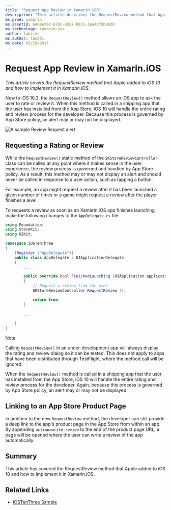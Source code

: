 ```yaml
---
title: "Request App Review in Xamarin.iOS"
description: "This article describes the RequestReview method that Apple added to iOS 10, and discusses how to implement it in Xamarin.iOS."
ms.prod: xamarin
ms.assetid: 6408e707-b7dc-4557-b931-16a4d79b8930
ms.technology: xamarin-ios
author: lobrien
ms.author: laobri
ms.date: 03/29/2017
---
```


# Request App Review in Xamarin.iOS

_This article covers the RequestReview method that Apple added to iOS 10 and how to implement it in Xamarin.iOS._

New to iOS 10.3, the `RequestReview()` method allows an iOS app to ask the user to rate or review it. When this method is called in a shipping app that the user has installed from the App Store, iOS 10 will handle the entire rating and review process for the developer. Because this process is governed by App Store policy, an alert may or may not be displayed.

![](request-app-review-images/review01.png "A sample Review Request alert")

## Requesting a Rating or Review

While the `RequestReview()` static method of the `SKStoreReviewController` class can be called at any point where it makes sense in the user experience, the review process is governed and handled by App Store policy. As a result, this method may or may not display an alert and should never be called in response to a user action, such as tapping a button.

For example, an app might request a review after it has been launched a given number of times or a game might request a review after the player finishes a level.

To requests a review as soon as an Xamarin.iOS app finishes launching, make the following changes to the `AppDelegate.cs` file:

```csharp
using Foundation;
using StoreKit;
using UIKit;

namespace iOSTenThree
{
	[Register ("AppDelegate")]
	public class AppDelegate : UIApplicationDelegate
	{
		...

		public override bool FinishedLaunching (UIApplication application, NSDictionary launchOptions)
		{
			// Request a review from the user
			SKStoreReviewController.RequestReview ();

			return true;
		}
		
		...
		
	}
}
```

> [!NOTE]
> Calling  `RequestReview()` in an under-development app will always display the rating and review dialog so it can be tested. This does not apply to apps that have been distributed through TestFlight, where the method call will be ignored.

When the `RequestReview()` method is called in a shipping app that the user has installed from the App Store, iOS 10 will handle the entire rating and review process for the developer. Again, because this process is governed by App Store policy, an alert may or may not be displayed.

## Linking to an App Store Product Page 

In addition to the new `RequestReview` method, the developer can still provide a deep link to the app's product page in the App Store from within an app. By appending `action=write-review` to the end of the product page URL, a page will be opened where the user can write a review of the app automatically. 

## Summary

This article has covered the RequestReview method that Apple added to iOS 10 and how to implement it in Xamarin.iOS.



## Related Links

- [iOSTenThree Sample](https://docs.microsoft.com/samples/xamarin/ios-samples/ios10-iostenthree/)
